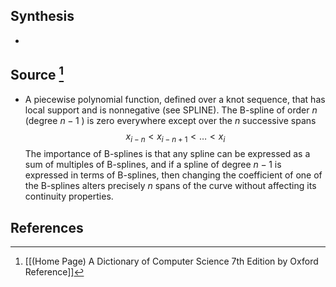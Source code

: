 ## Synthesis
- 
## Source [^1]
- A piecewise polynomial function, defined over a knot sequence, that has local support and is nonnegative (see SPLINE). The B-spline of order $n$ (degree $n-1$ ) is zero everywhere except over the $n$ successive spans$$x_{i-n}<x_{i-n+1}<\ldots<x_{i}$$The importance of B-splines is that any spline can be expressed as a sum of multiples of B-splines, and if a spline of degree $n-1$ is expressed in terms of B-splines, then changing the coefficient of one of the B-splines alters precisely $n$ spans of the curve without affecting its continuity properties.
## References

[^1]: [[(Home Page) A Dictionary of Computer Science 7th Edition by Oxford Reference]]